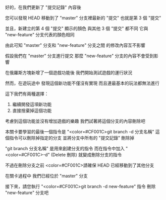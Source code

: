 好的，在我們更新了 "提交記錄" 內容後

您可以發現 HEAD 移動到了
"master" 分支裡最新的 "提交"
也就是第 3 個 "提交"

並且，新建立的第 4 個 "提交" 顯示的顏色
與其他 3 個 "提交" 都不同
它與 "new-feature" 分支代表的顏色相同

由此可知
"master" 分支和 "new-feature" 分支之間
的修改內容互不影響

假設我們在 "master" 分支進行提交
那麼 "new-feature" 分支的內容不會受到影響

在俄羅斯方塊新增了一個遊戲功能後
我們開始測試遊戲的運行狀況

然而，在遊玩途中
發現這個新功能不僅沒有實現
而且連最基本的玩法都無法進行

這下我們有兩種選擇：
1. 繼續開發這項新功能
2. 直接捨棄掉這個功能

考慮到這個功能並沒有增加遊戲的樂趣
我們試著將這個分支的內容刪除吧

本關卡要學習的最後一個指令是
"<color=#CF001C>git branch -d 分支名稱</color>" 
這個指令可以刪除掉指定的分支
並將分支中所有的 "提交記錄" 刪除掉

"git branch 分支名稱" 是用來創建分支的指令
而在指令中加入 "<color=#CF001C>-d</color>" (Delete 刪除)
就變成刪除分支的指令

不過在刪除分支之前
<color=#CF001C>請確保 HEAD 已經移動到了其他分支</color>

在關卡過程中
我們已經位於 "master" 分支

接下來，請您執行 "<color=#CF001C>git branch -d new-feature</color>" 指令
刪除 "new-feature" 分支吧